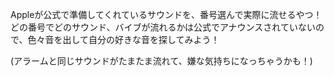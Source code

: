Appleが公式で準備してくれているサウンドを、番号選んで実際に流せるやつ！
どの番号でどのサウンド、バイブが流れるかは公式でアナウンスされていないので、色々音を出して自分の好きな音を探してみよう！

(アラームと同じサウンドがたまたま流れて、嫌な気持ちになっちゃうかも！)
